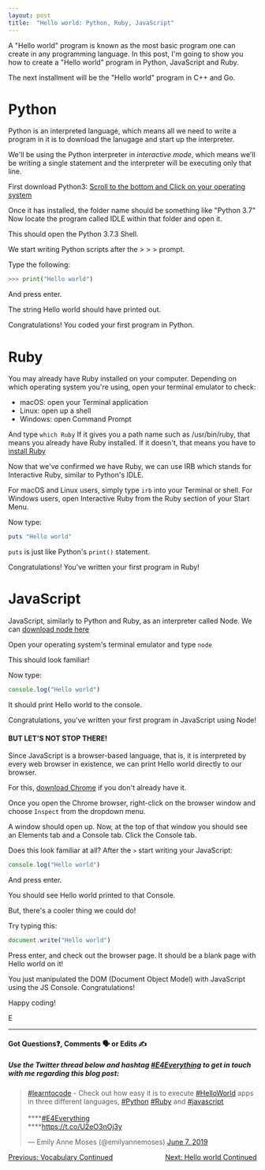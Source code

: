 ```yaml
---
layout: post
title:  "Hello world: Python, Ruby, JavaScript"
---
```


A "Hello world" program is known as the most basic program one can create in any programming language. In this post, I'm going to show you how to create a "Hello world" program in Python, JavaScript and Ruby. 

The next installment will be the "Hello world" program in C++ and Go.

<h1>Python</h1>

Python is an interpreted language, which means all we need to write a program in it is to download the lanugage and start up the interpreter.

We'll be using the Python interpreter in <i>interactive mode</i>, which means we'll be writing a single statement and the interpreter will be executing only that line.

First download Python3: [Scroll to the bottom and Click on your operating system][download-python]

Once it has installed, the folder name should be something like "Python 3.7" Now locate the program called IDLE within that folder and open it.

This should open the Python 3.7.3 Shell.

We start writing Python scripts after the > > > prompt.

Type the following:

```python
>>> print("Hello world")
```

And press enter.

The string Hello world should have printed out.

Congratulations! You coded your first program in Python.

<h1>Ruby</h1>

You may already have Ruby installed on your computer. Depending on which operating system you're using, open your terminal emulator to check:

- macOS: open your Terminal application
- Linux: open up a shell
- Windows: open Command Prompt

And type `which Ruby`  If it gives you a path name such as /usr/bin/ruby, that means you already have Ruby installed. If it doesn't, that means you have to [install Ruby][download-ruby]

Now that we've confirmed we have Ruby, we can use IRB which stands for Interactive Ruby, similar to Python's IDLE.

For macOS and Linux users, simply type `irb` into your Terminal or shell. For Windows users, open Interactive Ruby from the Ruby section of your Start Menu.

Now type:

```ruby
puts "Hello world"
```

`puts` is just like Python's `print()` statement.

Congratulations! You've written your first program in Ruby!

<h1>JavaScript</h1>

JavaScript, similarly to Python and Ruby, as an interpreter called Node.  We can [download node here][download-node]

Open your operating system's terminal emulator and type `node`

This should look familiar!

Now type:

```javascript
console.log("Hello world")
```

It should print Hello world to the console.

Congratulations, you've written your first program in JavaScript using Node!

<h4>BUT LET'S NOT STOP THERE!</h4>

Since JavaScript is a browser-based language, that is, it is interpreted by every web browser in existence, we can print Hello world directly to our browser.

For this, [download Chrome][download-chrome] if you don't already have it.

Once you open the Chrome browser, right-click on the browser window and choose `Inspect` from the dropdown menu.

A window should open up. Now, at the top of that window you should see an Elements tab and a Console tab.  Click the Console tab.

Does this look familiar at all?  After the `>` start writing your JavaScript:

```javascript
console.log("Hello world")
```

And press enter.

You should see Hello world printed to that Console.

But, there's a cooler thing we could do!

Try typing this:

```javascript
document.write("Hello world")
```

Press enter, and check out the browser page.  It should be a blank page with Hello world on it!

You just manipulated the DOM (Document Object Model) with JavaScript using the JS Console. Congratulations!

Happy coding!

E
<hr>
<h4>Got Questions❓, Comments 🗣 or Edits ✍</h4>
<h5>Use the Twitter thread below and hashtag <a href="https://twitter.com/hashtag/e4everything?f=tweets&vertical=default&lang=en" target="_blank">#E4Everything</a> to get in touch with me regarding this blog post:</h5>

<blockquote class="twitter-tweet" data-lang="en"><p lang="en" dir="ltr"><a href="https://twitter.com/hashtag/learntocode?src=hash&amp;ref_src=twsrc%5Etfw">#learntocode</a> - Check out how easy it is to execute <a href="https://twitter.com/hashtag/HelloWorld?src=hash&amp;ref_src=twsrc%5Etfw">#HelloWorld</a> apps in three different languages, <a href="https://twitter.com/hashtag/Python?src=hash&amp;ref_src=twsrc%5Etfw">#Python</a> <a href="https://twitter.com/hashtag/Ruby?src=hash&amp;ref_src=twsrc%5Etfw">#Ruby</a> and <a href="https://twitter.com/hashtag/javascript?src=hash&amp;ref_src=twsrc%5Etfw">#javascript</a> <br><br>****<a href="https://twitter.com/hashtag/E4Everything?src=hash&amp;ref_src=twsrc%5Etfw">#E4Everything</a><br>****<a href="https://t.co/U2eO3nOj3y">https://t.co/U2eO3nOj3y</a></p>&mdash; Emily Anne Moses (@emilyannemoses) <a href="https://twitter.com/emilyannemoses/status/1136979168024039424?ref_src=twsrc%5Etfw">June 7, 2019</a></blockquote>
<script async src="https://platform.twitter.com/widgets.js" charset="utf-8"></script>


<span><a href="https://eamoses.github.io/blog/2019/06/03/vocabulary-continued.html" style="float:left;">Previous: Vocabulary Continued</a><a href="https://eamoses.github.io/blog/2019/06/05/hello-world-continued.html" style="float:right;">Next: Hello world Continued</a></span>

[download-python]: https://www.python.org/downloads/release/python-373/

[download-vscode]: https://code.visualstudio.com/download

[download-ruby]: https://www.ruby-lang.org/en/documentation/installation/

[download-node]: https://nodejs.org/en/download/

[download-chrome]: https://www.google.com/chrome/browser/